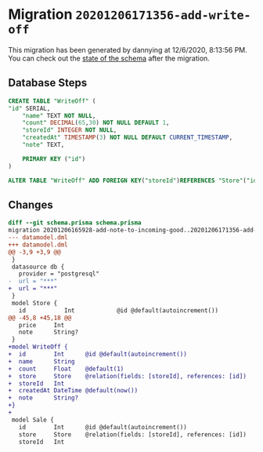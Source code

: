 # Migration `20201206171356-add-write-off`

This migration has been generated by dannying at 12/6/2020, 8:13:56 PM.
You can check out the [state of the schema](./schema.prisma) after the migration.

## Database Steps

```sql
CREATE TABLE "WriteOff" (
"id" SERIAL,
    "name" TEXT NOT NULL,
    "count" DECIMAL(65,30) NOT NULL DEFAULT 1,
    "storeId" INTEGER NOT NULL,
    "createdAt" TIMESTAMP(3) NOT NULL DEFAULT CURRENT_TIMESTAMP,
    "note" TEXT,

    PRIMARY KEY ("id")
)

ALTER TABLE "WriteOff" ADD FOREIGN KEY("storeId")REFERENCES "Store"("id") ON DELETE CASCADE ON UPDATE CASCADE
```

## Changes

```diff
diff --git schema.prisma schema.prisma
migration 20201206165928-add-note-to-incoming-good..20201206171356-add-write-off
--- datamodel.dml
+++ datamodel.dml
@@ -3,9 +3,9 @@
 }
 datasource db {
   provider = "postgresql"
-  url = "***"
+  url = "***"
 }
 model Store {
   id           Int            @id @default(autoincrement())
@@ -45,8 +45,18 @@
   price     Int
   note      String?
 }
+model WriteOff {
+  id        Int      @id @default(autoincrement())
+  name      String
+  count     Float    @default(1)
+  store     Store    @relation(fields: [storeId], references: [id])
+  storeId   Int
+  createdAt DateTime @default(now())
+  note      String?
+}
+
 model Sale {
   id        Int      @id @default(autoincrement())
   store     Store    @relation(fields: [storeId], references: [id])
   storeId   Int
```


